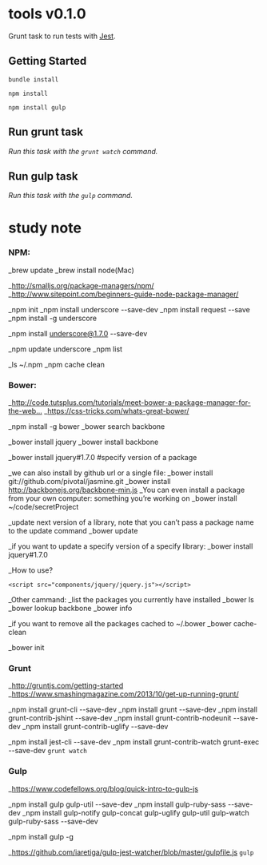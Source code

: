 # tools v0.1.0

Grunt task to run tests with [Jest](http://facebook.github.io/jest/).


## Getting Started

```shell
bundle install
```


```shell
npm install
```

```shell
npm install gulp
```



## Run grunt task
_Run this task with the `grunt watch` command._


## Run gulp task
_Run this task with the `gulp` command._




# study note

### NPM:
_brew update
_brew install node(Mac)

_http://smalljs.org/package-managers/npm/
_http://www.sitepoint.com/beginners-guide-node-package-manager/


_npm init
_npm install underscore --save-dev
_npm install request --save
_npm install -g underscore 

_npm install underscore@1.7.0 --save-dev

_npm update underscore
_npm list

_ls ~/.npm
_npm cache clean



### Bower:
_http://code.tutsplus.com/tutorials/meet-bower-a-package-manager-for-the-web…
_https://css-tricks.com/whats-great-bower/

_npm install -g bower
_bower search backbone

_bower install jquery
_bower install backbone

_bower install jquery#1.7.0 #specify version of a package

_we can also install by github url or a single file:
_bower install git://github.com/pivotal/jasmine.git
_bower install http://backbonejs.org/backbone-min.js
_You can even install a package from your own computer: something you’re working on
_bower install ~/code/secretProject

_update next version of a library, note that you can’t pass a package name to the update command 
_bower update

_if you want to update a specify version of a specify library:
_bower install jquery#1.7.0

_How to use?
```
<script src="components/jquery/jquery.js"></script>
```
_Other cammand:
_list the packages you currently have installed
_bower ls
_bower lookup backbone
_bower info

_if you want to remove all the packages cached to ~/.bower
_bower cache-clean

_bower init




### Grunt
_http://gruntjs.com/getting-started
_https://www.smashingmagazine.com/2013/10/get-up-running-grunt/


_npm install grunt-cli --save-dev
_npm install grunt --save-dev
_npm install grunt-contrib-jshint --save-dev
_npm install grunt-contrib-nodeunit --save-dev
_npm install grunt-contrib-uglify --save-dev

_npm install jest-cli --save-dev
_npm install grunt-contrib-watch grunt-exec --save-dev
`
grunt watch
`


### Gulp
_https://www.codefellows.org/blog/quick-intro-to-gulp-js

_npm install gulp gulp-util --save-dev
_npm install gulp-ruby-sass --save-dev
_npm install gulp-notify gulp-concat gulp-uglify gulp-util gulp-watch gulp-ruby-sass --save-dev

_npm install gulp -g

_https://github.com/iaretiga/gulp-jest-watcher/blob/master/gulpfile.js
`
gulp
`
